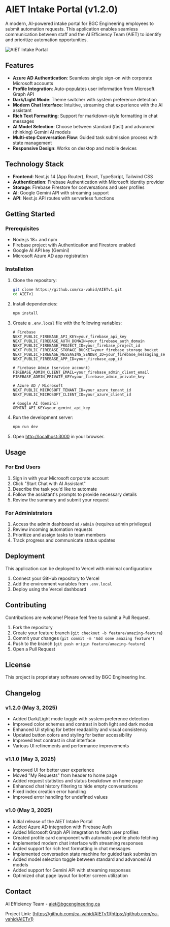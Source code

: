 # AIET Intake Portal (v1.2.0)

A modern, AI-powered intake portal for BGC Engineering employees to submit automation requests. This application enables seamless communication between staff and the AI Efficiency Team (AIET) to identify and prioritize automation opportunities.

![AIET Intake Portal](https://via.placeholder.com/800x400?text=AIET+Intake+Portal)

## Features

- **Azure AD Authentication**: Seamless single sign-on with corporate Microsoft accounts
- **Profile Integration**: Auto-populates user information from Microsoft Graph API
- **Dark/Light Mode**: Theme switcher with system preference detection 
- **Modern Chat Interface**: Intuitive, streaming chat experience with the AI assistant
- **Rich Text Formatting**: Support for markdown-style formatting in chat messages
- **AI Model Selection**: Choose between standard (fast) and advanced (thinking) Gemini AI models
- **Multi-step Conversation Flow**: Guided task submission process with state management
- **Responsive Design**: Works on desktop and mobile devices

## Technology Stack

- **Frontend**: Next.js 14 (App Router), React, TypeScript, Tailwind CSS
- **Authentication**: Firebase Authentication with Microsoft identity provider
- **Storage**: Firebase Firestore for conversations and user profiles
- **AI**: Google Gemini API with streaming support
- **API**: Next.js API routes with serverless functions

## Getting Started

### Prerequisites

- Node.js 18+ and npm
- Firebase project with Authentication and Firestore enabled
- Google AI API key (Gemini)
- Microsoft Azure AD app registration

### Installation

1. Clone the repository:
   ```bash
   git clone https://github.com/ca-vahid/AIETv1.git
   cd AIETv1
   ```

2. Install dependencies:
   ```bash
   npm install
   ```

3. Create a `.env.local` file with the following variables:
   ```
   # Firebase
   NEXT_PUBLIC_FIREBASE_API_KEY=your_firebase_api_key
   NEXT_PUBLIC_FIREBASE_AUTH_DOMAIN=your_firebase_auth_domain
   NEXT_PUBLIC_FIREBASE_PROJECT_ID=your_firebase_project_id
   NEXT_PUBLIC_FIREBASE_STORAGE_BUCKET=your_firebase_storage_bucket
   NEXT_PUBLIC_FIREBASE_MESSAGING_SENDER_ID=your_firebase_messaging_sender_id
   NEXT_PUBLIC_FIREBASE_APP_ID=your_firebase_app_id
   
   # Firebase Admin (service account)
   FIREBASE_ADMIN_CLIENT_EMAIL=your_firebase_admin_client_email
   FIREBASE_ADMIN_PRIVATE_KEY=your_firebase_admin_private_key
   
   # Azure AD / Microsoft
   NEXT_PUBLIC_MICROSOFT_TENANT_ID=your_azure_tenant_id
   NEXT_PUBLIC_MICROSOFT_CLIENT_ID=your_azure_client_id
   
   # Google AI (Gemini)
   GEMINI_API_KEY=your_gemini_api_key
   ```

4. Run the development server:
   ```bash
   npm run dev
   ```

5. Open [http://localhost:3000](http://localhost:3000) in your browser.

## Usage

### For End Users

1. Sign in with your Microsoft corporate account
2. Click "Start Chat with AI Assistant"
3. Describe the task you'd like to automate
4. Follow the assistant's prompts to provide necessary details
5. Review the summary and submit your request

### For Administrators

1. Access the admin dashboard at `/admin` (requires admin privileges)
2. Review incoming automation requests
3. Prioritize and assign tasks to team members
4. Track progress and communicate status updates

## Deployment

This application can be deployed to Vercel with minimal configuration:

1. Connect your GitHub repository to Vercel
2. Add the environment variables from `.env.local`
3. Deploy using the Vercel dashboard

## Contributing

Contributions are welcome! Please feel free to submit a Pull Request.

1. Fork the repository
2. Create your feature branch (`git checkout -b feature/amazing-feature`)
3. Commit your changes (`git commit -m 'Add some amazing feature'`)
4. Push to the branch (`git push origin feature/amazing-feature`)
5. Open a Pull Request

## License

This project is proprietary software owned by BGC Engineering Inc.

## Changelog

### v1.2.0 (May 3, 2025)
- Added Dark/Light mode toggle with system preference detection
- Improved color schemes and contrast in both light and dark modes
- Enhanced UI styling for better readability and visual consistency
- Updated button colors and styling for better accessibility
- Improved text contrast in chat interface
- Various UI refinements and performance improvements

### v1.1.0 (May 3, 2025)
- Improved UI for better user experience
- Moved "My Requests" from header to home page
- Added request statistics and status breakdown on home page
- Enhanced chat history filtering to hide empty conversations
- Fixed index creation error handling
- Improved error handling for undefined values

### v1.0 (May 3, 2025)
- Initial release of the AIET Intake Portal
- Added Azure AD integration with Firebase Auth
- Added Microsoft Graph API integration to fetch user profiles
- Created profile card component with automatic profile photo fetching
- Implemented modern chat interface with streaming responses
- Added support for rich text formatting in chat messages
- Implemented conversation state machine for guided task submission
- Added model selection toggle between standard and advanced AI models
- Added support for Gemini API with streaming responses
- Optimized chat page layout for better screen utilization

## Contact

AI Efficiency Team - aiet@bgcengineering.ca

Project Link: [https://github.com/ca-vahid/AIETv1](https://github.com/ca-vahid/AIETv1) 